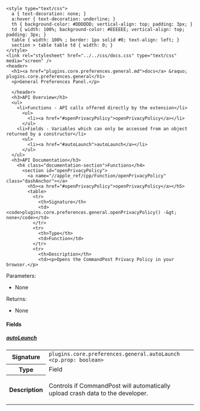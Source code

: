     <style type="text/css">
      a { text-decoration: none; }
      a:hover { text-decoration: underline; }
      th { background-color: #DDDDDD; vertical-align: top; padding: 3px; }
      td { width: 100%; background-color: #EEEEEE; vertical-align: top; padding: 3px; }
      table { width: 100% ; border: 1px solid #0; text-align: left; }
      section > table table td { width: 0; }
    </style>
    <link rel="stylesheet" href="../../css/docs.css" type="text/css" media="screen" />
    <header>
      <h1><a href="plugins.core.preferences.general.md">docs</a> &raquo; plugins.core.preferences.general</h1>
      <p>General Preferences Panel.</p>

      </header>
      <h3>API Overview</h3>
      <ul>
        <li>Functions - API calls offered directly by the extension</li>
          <ul>
            <li><a href="#openPrivacyPolicy">openPrivacyPolicy</a></li>
          </ul>
        <li>Fields - Variables which can only be accessed from an object returned by a constructor</li>
          <ul>
            <li><a href="#autoLaunch">autoLaunch</a></li>
          </ul>
      </ul>
      <h3>API Documentation</h3>
        <h4 class="documentation-section">Functions</h4>
          <section id="openPrivacyPolicy">
            <a name="//apple_ref/cpp/Function/openPrivacyPolicy" class="dashAnchor"></a>
            <h5><a href="#openPrivacyPolicy">openPrivacyPolicy</a></h5>
            <table>
              <tr>
                <th>Signature</th>
                <td><code>plugins.core.preferences.general.openPrivacyPolicy() -&gt; none</code></td>
              </tr>
              <tr>
                <th>Type</th>
                <td>Function</td>
              </tr>
              <tr>
                <th>Description</th>
                <td><p>Opens the CommandPost Privacy Policy in your browser.</p>
<p>Parameters:</p>
<ul>
<li>None</li>
</ul>
<p>Returns:</p>
<ul>
<li>None</li>
</ul>
</td>
              </tr>
            </table>
          </section>
        <h4 class="documentation-section">Fields</h4>
          <section id="autoLaunch">
            <a name="//apple_ref/cpp/Field/autoLaunch" class="dashAnchor"></a>
            <h5><a href="#autoLaunch">autoLaunch</a></h5>
            <table>
              <tr>
                <th>Signature</th>
                <td><code>plugins.core.preferences.general.autoLaunch &lt;cp.prop: boolean&gt;</code></td>
              </tr>
              <tr>
                <th>Type</th>
                <td>Field</td>
              </tr>
              <tr>
                <th>Description</th>
                <td><p>Controls if CommandPost will automatically upload crash data to the developer.</p>
</td>
              </tr>
            </table>
          </section>
